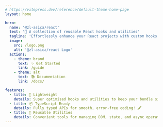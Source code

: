 ```yaml
---
# https://vitepress.dev/reference/default-theme-home-page
layout: home

hero:
  name: '@zl-asica/react'
  text: '🌸 A collection of reusable React hooks and utilities'
  tagline: 'Effortlessly enhance your React projects with custom hooks and utilities 💖'
  image:
    src: /logo.png
    alt: '@zl-asica/react Logo'
  actions:
    - theme: brand
      text: ✨ Get Started
      link: /guide
    - theme: alt
      text: 📚 Documentation
      link: /docs/

features:
  - title: 🚀 Lightweight
    details: Super optimized hooks and utilities to keep your bundle size tiny. 🐾
  - title: 📦 TypeScript Ready
    details: Fully typed APIs for smooth, error-free coding! 🖋️
  - title: 🔧 Reusable Utilities
    details: Convenient tools for managing DOM, state, and async operations. 🛠️
---
```

